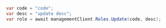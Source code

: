 ```python

```

```csharp
var code = "code";
var desc = "update desc";
var role = await managementClient.Roles.Update(code, desc);
```

